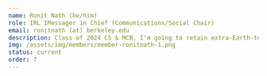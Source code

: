 ```yaml
---
name: Ronit Nath (he/him)
role: IRL IMessager in Chief (Communications/Social Chair)
email: ronitnath (at) berkeley.edu
description: Class of 2024 CS & MCB, I'm going to retain extra-Earth-terrestrial residence for 300 years. At 301, I'm going to yeet myself towards Proxima B, and see how far I get. Alternatively, if I can interstellar myself, that's also a valid path. Multiple technical problem arise when pursuing any of these, which I also intend to solve.
img: /assets/img/members/member-ronitnath-1.png
status: current
order: 7
---
```

